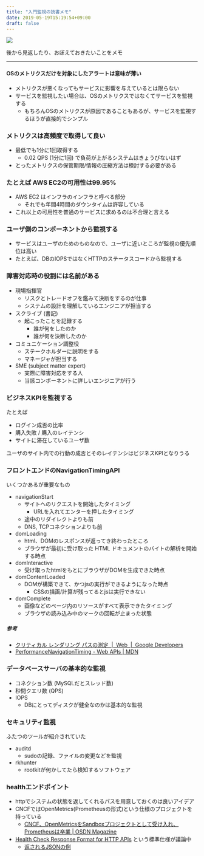 ```yaml
---
title: "入門監視の読書メモ"
date: 2019-05-19T15:19:54+09:00
draft: false
---
```


<a href="https://www.amazon.co.jp/%E5%85%A5%E9%96%80-%E7%9B%A3%E8%A6%96-%E2%80%95%E3%83%A2%E3%83%80%E3%83%B3%E3%81%AA%E3%83%A2%E3%83%8B%E3%82%BF%E3%83%AA%E3%83%B3%E3%82%B0%E3%81%AE%E3%81%9F%E3%82%81%E3%81%AE%E3%83%87%E3%82%B6%E3%82%A4%E3%83%B3%E3%83%91%E3%82%BF%E3%83%BC%E3%83%B3-Mike-Julian/dp/4873118646/ref=as_li_ss_il?__mk_ja_JP=%E3%82%AB%E3%82%BF%E3%82%AB%E3%83%8A&keywords=%E5%85%A5%E9%96%80%E7%9B%A3%E8%A6%96&qid=1558243823&s=gateway&sr=8-1&linkCode=li3&tag=rocklaakira-22&linkId=587681fbd4cf11eabed2d04e6a217453&language=ja_JP" target="_blank"><img border="0" src="//ws-fe.amazon-adsystem.com/widgets/q?_encoding=UTF8&ASIN=4873118646&Format=_SL250_&ID=AsinImage&MarketPlace=JP&ServiceVersion=20070822&WS=1&tag=rocklaakira-22&language=ja_JP" ></a><img src="https://ir-jp.amazon-adsystem.com/e/ir?t=rocklaakira-22&language=ja_JP&l=li3&o=9&a=4873118646" width="1" height="1" border="0" alt="" style="border:none !important; margin:0px !important;" />

後から見返したり、おぼえておきたいことをメモ

---

#### OSのメトリクスだけを対象にしたアラートは意味が薄い

- メトリクスが悪くなってもサービスに影響を与えているとは限らない
- サービスを監視したい場合は、OSのメトリクスではなくてサービスを監視する
    - もちろんOSのメトリクスが原因であることもあるが、サービスを監視するほうが直接的でシンプル


### メトリクスは高頻度で取得して良い

- 最低でも1分に1回取得する
    - 0.02 QPS (1分に1回) で負荷が上がるシステムはきょうびないはず
- とったメトリクスの保管期限/情報の圧縮方法は検討する必要がある


### たとえば AWS EC2の可用性は99.95%

- AWS EC2 はインフラのインフラと呼べる部分
    - それでも年間4時間のダウンタイムは許容している
- これ以上の可用性を普通のサービスに求めるのは不合理と言える


### ユーザ側のコンポーネントから監視する

- サービスはユーザのためのものなので、ユーザに近いところが監視の優先順位は高い
- たとえば、DBのIOPSではなくHTTPのステータスコードから監視する


### 障害対応時の役割には名前がある

- 現場指揮官
    - リスクとトレードオフを鑑みて決断をするのが仕事
    - システムの設計を理解しているエンジニアが担当する
- スクライブ (書記)
    - 起こったことを記録する
        - 誰が何をしたのか
        - 誰が何を決断したのか
- コミュニケーション調整役
    - ステークホルダーに説明をする
    - マネージャが担当する
- SME (subject matter expert)
    - 実際に障害対応をする人
    - 当該コンポーネントに詳しいエンジニアが行う


### ビジネスKPIを監視する

たとえば

- ログイン成否の比率
- 購入失敗 / 購入のレイテンシ
- サイトに滞在しているユーザ数

ユーザのサイト内での行動の成否とそのレイテンシはビジネスKPIとなりうる


### フロントエンドのNavigationTimingAPI

いくつかあるが重要なもの

- navigationStart
    - サイトへのリクエストを開始したタイミング
        - URLを入れてエンターを押したタイミング
    - 途中のリダイレクトよりも前
    - DNS, TCPコネクションよりも前
- domLoading
    - html、DOMのレスポンスが返ってき終わったところ
    - ブラウザが最初に受け取った HTML ドキュメントのバイトの解析を開始する時点
- domInteractive
    - 受け取ったhtmlをもとにブラウザがDOMを生成できた時点
- domContentLoaded
    - DOMが構築できて、かつjsの実行ができるようになった時点
        - CSSの描画/計算が残ってるとjsは実行できない
- domComplete
    - 画像などのページ内のリソースがすべて表示できたタイミング
    - ブラウザの読み込み中のマークの回転が止まった状態


##### 参考

- [クリティカル レンダリング パスの測定  |  Web  |  Google Developers](https://developers.google.com/web/fundamentals/performance/critical-rendering-path/measure-crp?hl=ja)
- [PerformanceNavigationTiming - Web APIs | MDN](https://developer.mozilla.org/en-US/docs/Web/API/PerformanceNavigationTiming)


### データベースサーバの基本的な監視

- コネクション数 (MySQLだとスレッド数)
- 秒間クエリ数 (QPS)
- IOPS
    - DBにとってディスクが健全なのかは基本的な監視


### セキュリティ監視

ふたつのツールが紹介されていた

- auditd
  - sudoの記録、ファイルの変更などを監視
- rkhunter
  - rootkitが何かしてたら検知するソフトウェア


### healthエンドポイント

- httpでシステムの状態を返してくれるパスを用意しておくのは良いアイデア
- CNCFではOpenMetrics(Prometheusの形式)という仕様のプロジェクトを持っている
    - [CNCF、OpenMetricsをSandboxプロジェクトとして受け入れ、Prometheusは卒業 | OSDN Magazine](https://mag.osdn.jp/18/08/13/193000)
- [Health Check Response Format for HTTP APIs](https://tools.ietf.org/id/draft-inadarei-api-health-check-02.html) という標準仕様が議論中
    - [返されるJSONの例](https://gist.github.com/kinlane/5bea1128ccada3b26ab534b7e4bb138d)
